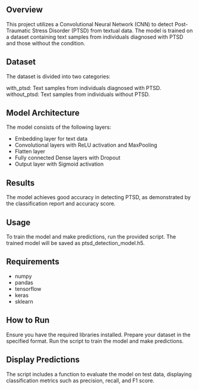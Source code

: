 ## Overview 
This project utilizes a Convolutional Neural Network (CNN) to detect Post-Traumatic Stress Disorder (PTSD) from textual data. The model is trained on a dataset containing text samples from individuals diagnosed with PTSD and those without the condition.

## Dataset
The dataset is divided into two categories:

with_ptsd: Text samples from individuals diagnosed with PTSD.
<br>
without_ptsd: Text samples from individuals without PTSD.

## Model Architecture
The model consists of the following layers:

- Embedding layer for text data
- Convolutional layers with ReLU activation and MaxPooling
- Flatten layer
- Fully connected Dense layers with Dropout
- Output layer with Sigmoid activation

## Results
The model achieves good accuracy in detecting PTSD, as demonstrated by the classification report and accuracy score.

## Usage
To train the model and make predictions, run the provided script. The trained model will be saved as ptsd_detection_model.h5.

## Requirements
- numpy
- pandas
- tensorflow
- keras
- sklearn

## How to Run
Ensure you have the required libraries installed.
Prepare your dataset in the specified format.
Run the script to train the model and make predictions.

## Display Predictions
The script includes a function to evaluate the model on test data, displaying classification metrics such as precision, recall, and F1 score.

